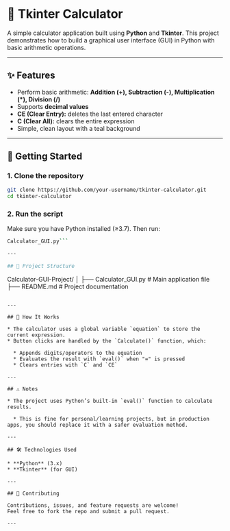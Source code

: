 # 🧮 Tkinter Calculator

A simple calculator application built using **Python** and **Tkinter**.
This project demonstrates how to build a graphical user interface (GUI) in Python with basic arithmetic operations.

---

## ✨ Features

* Perform basic arithmetic: **Addition (+), Subtraction (-), Multiplication (\*), Division (/)**
* Supports **decimal values**
* **CE (Clear Entry):** deletes the last entered character
* **C (Clear All):** clears the entire expression
* Simple, clean layout with a teal background

---

## 🚀 Getting Started

### 1. Clone the repository

```bash
git clone https://github.com/your-username/tkinter-calculator.git
cd tkinter-calculator
```

### 2. Run the script

Make sure you have Python installed (≥3.7). Then run:

```bash
Calculator_GUI.py```

---

## 📂 Project Structure

```
Calculator-GUI-Project/
│
├── Calculator_GUI.py   # Main application file
├── README.md       # Project documentation
```

---

## 📖 How It Works

* The calculator uses a global variable `equation` to store the current expression.
* Button clicks are handled by the `Calculate()` function, which:

  * Appends digits/operators to the equation
  * Evaluates the result with `eval()` when "=" is pressed
  * Clears entries with `C` and `CE`

---

## ⚠️ Notes

* The project uses Python’s built-in `eval()` function to calculate results.

  * This is fine for personal/learning projects, but in production apps, you should replace it with a safer evaluation method.

---

## 🛠️ Technologies Used

* **Python** (3.x)
* **Tkinter** (for GUI)

---

## 🤝 Contributing

Contributions, issues, and feature requests are welcome!
Feel free to fork the repo and submit a pull request.

---
